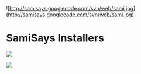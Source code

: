 ![http://samisays.googlecode.com/svn/web/sami.jpg](http://samisays.googlecode.com/svn/web/sami.jpg)

# SamiSays Installers #

[![](http://samisays.googlecode.com/svn/web/downloadxp.jpg)](http://samisays.googlecode.com/files/SamiSays%20Setup.exe)

[![](http://samisays.googlecode.com/svn/web/download98.jpg)](http://samisays.googlecode.com/files/SamiSays%20Setup.exe)